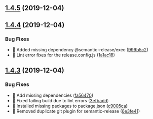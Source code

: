 ## [1.4.5](https://github.com/deltoss/mitch-datasource/compare/v1.4.4...v1.4.5) (2019-12-04)

## [1.4.4](https://github.com/deltoss/mitch-datasource/compare/v1.4.3...v1.4.4) (2019-12-04)


### Bug Fixes

* 🐛 Added missing dependency @semantic-release/exec ([999b5c2](https://github.com/deltoss/mitch-datasource/commit/999b5c280c82afb1d9b8f6d4a24275f461f8bfc5))
* 🐛 Lint error fixes for the release.config.js ([1a1ac18](https://github.com/deltoss/mitch-datasource/commit/1a1ac18a9561519d23aa9095cd94cb0b41c3846b))

## [1.4.3](https://github.com/deltoss/mitch-datasource/compare/v1.4.2...v1.4.3) (2019-12-04)


### Bug Fixes

* 🐛 Add missing dependencies ([fa56470](https://github.com/deltoss/mitch-datasource/commit/fa56470ac7dfaac71c2ad89dea08182b82bac1c9))
* 🐛 Fixed failing build due to lint errors ([3efbadd](https://github.com/deltoss/mitch-datasource/commit/3efbadd280ec45cbc0bd0a55d8350e6a1251c8f0))
* 🐛 Installed missing packages to package.json ([c9005ca](https://github.com/deltoss/mitch-datasource/commit/c9005ca0152014be3a634bbb288bdbff13393ab4))
* 🐛 Removed duplicate git plugin for semantic-release ([6e3fe41](https://github.com/deltoss/mitch-datasource/commit/6e3fe417f9a43fb6583114a8369f88374df42ad9))
